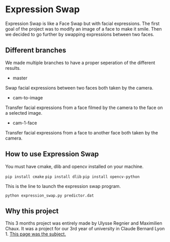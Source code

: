 # Expression Swap
Expression Swap is like a Face Swap but with facial expressions.
The first goal of the project was to modify an image of a face to make it smile.
Then we decided to go further by swapping expressions between two faces.

## Different branches
We made multiple branches to have a proper seperation of the different results.

- master

Swap facial expressions between two faces both taken by the camera.

- cam-to-image

Transfer facial expressions from a face filmed by the camera to the face on a selected image.

- cam-1-face

Transfer facial expressions from a face to another face both taken by the camera.

## How to use Expression Swap
You must have cmake, dlib and opencv installed on your machine.

`pip install cmake`
`pip install dlib`
`pip install opencv-python`

This is the line to launch the expression swap program.

`python expression_swap.py predictor.dat`

## Why this project
This 3 months project was entirely made by Ulysse Regnier and Maximilien Chaux.
It was a project for our 3rd year of university in Claude Bernard Lyon 1.
[This page was the subject.][1]

[1]: http://perso.univ-lyon1.fr/fabien.rico/site/projet:2020:pri:sujet#am4_capture_et_transfert_d_animation_d_un_visage_vers_un_autres_par_image_warping_ou_deformation_de_maillages_3d